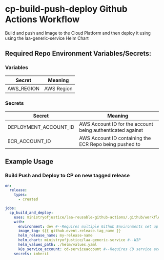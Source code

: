 # cp-build-push-deploy Github Actions Workflow

Build and push and Image to the Cloud Platform and then deploy it using using the laa-generic-service Helm Chart

## Required Repo Environment Variables/Secrets:

### Variables

| Secret     | Meaning    |
| ---------- | ---------- |
| AWS_REGION | AWS Region |

### Secrets

| Secret                | Meaning                                                    |
| --------------------- | ---------------------------------------------------------- |
| DEPLOYMENT_ACCOUNT_ID | AWS Account ID for the account being authenticated against |
| ECR_ACCOUNT_ID        | AWS Account ID containing the ECR Repo being pushed to     |

## Example Usage

### Build Push and Deploy to CP on new tagged release

```yaml
on:
  release:
    types:
      - created

jobs:
  cp_build_and_deploy:
    uses: ministryofjustice/laa-reusable-github-actions/.github/workflows/cp-build-push-deploy.yml@main
    with:
      environment: dev #--Requires multiple Github Environments set up in CP
      image_tag: ${{ github.event.release.tag_name }}
      helm_release_name: my-release-name
      helm_chart: ministryofjustice/laa-generic-service #--WIP
      helm_values_path: ./helm/values.yaml
      k8s_service_account: cd-serviceaccount #--Requires CD service account created by CP
    secrets: inherit
```
